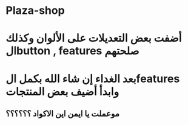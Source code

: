 # Plaza-shop
# أضفت بعض التعديلات على الألوان وكذلك الbutton , features صلحتهم 
# بعد الغداء إن شاء الله بكمل الfeatures وابدأ أضيف بعض المنتجات
## موعملت يا ايمن اين الاكواد ؟؟؟؟؟؟
